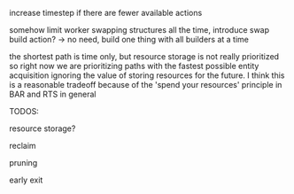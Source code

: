 increase timestep if there are fewer available actions

somehow limit worker swapping structures all the time, introduce swap build action? -> no need, build one thing with all builders at a time

the shortest path is time only, but resource storage is not really prioritized so right now we are prioritizing paths with the fastest possible entity acquisition ignoring the value of storing resources for the future. I think this is a reasonable tradeoff because of the 'spend your resources' principle in BAR and RTS in general

TODOS:

resource storage?

reclaim

pruning

early exit